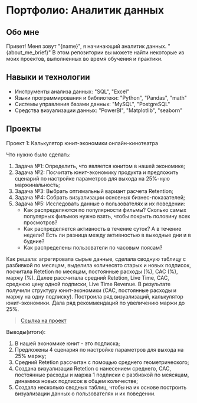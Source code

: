 # Портфолио: Аналитик данных
## Обо мне

Привет! Меня зовут "{name}", я начинающий аналитик данных.
"{about_me_brief}"
В этом репозитории вы можете найти некоторые из моих проектов, выполненных во время обучения и практики.
<br>

## Навыки и технологии
- Инструменты анализа данных: "SQL", "Excel"
- Языки программирования и библиотеки: "Python", "Pandas", "math"
- Системы управления базами данных: "MySQL", "PostgreSQL"
- Средства визуализации данных: "PowerBI", "Matplotlib", "seaborn"

## Проекты
<p> Проект 1: Калькулятор юнит-экономики онлайн-кинотеатра</p>
<p> Что нужно было сделать:<p>
<ol>
  <li>Задача №1: Определить, что является юнитом в нашей экономике;</li>
  <li>Задача №2: Посчитать юнит-экономику продукта и предложить сценарий по настройке параметров для выхода на 25%-ную маржинальность;</li>
  <li>Задача №3: Выбрать оптимальный вариант расчета Retention;</li>
  <li>Задача №4: Собрать визуализации основных бизнес-показателей;</li>
  <li>Задача №5: Исследовать данные о пользователях и их поведении:
    <ul>
      <li>Как распределяются по популярности фильмы? Сколько самых популярных фильмов нужно взять, чтобы покрыть половину всех просмотров?</li>
      <li>Как распределяется активность в течение суток? А в течение недели? Есть ли разница между активностью в выходные дни и в будние?</li>
      <li>Как распределены пользователи по часовым поясам?</li>
    </ul>
  </li>
</ol>

<p>Как решала: агрегировала сырые данные, сделала сводную таблицу с разбивкой по месяцам, выделила количесвто старых и новых подписок, посчитала Retetion по месяцам, постоянные расходы (%), CAC (%), маржу (%). Далее рассчитала средний Retetion, Live Time, CAC, среднюю цену одной подписки, Live Time Revenue. В результате получили структуру юнит-экономики (CAC, постоянные расходы и маржу на одну подписку). Построила ряд визуализаций, калькулятор юнит-экономики. Дала ряд рекоммендаций по увеличению маржи до 25%.<p>


> <a href="https://github.com/ElenaKichemasova/data-analystics/blob/main/Когортный анализ в Excel.xlsx">Ссылка на проект</a>

<p>Выводы(итоги):</p>
  <ol>
    <li>В нашей экономике юнит - это подписка;</li>
    <li>Предложены 4 сценария по настройке параметров для выхода на 25% маржу;</li>
    <li>Средний Retetion рассчитан с помощью среднего геометрического;</li>
    <li>Создана визуализация Retetion с нанесением среднего, CAC, постоянные расходы и маржа 1 подписки с разбивкой по меясяцам, динамика новых подписок в общем количестве;</li>
    <li>Создала несколько сводных таблиц, чтобы на их основе построить визуализации данных о пользователях и их поведении.</li>
  </ol>
<ol>
